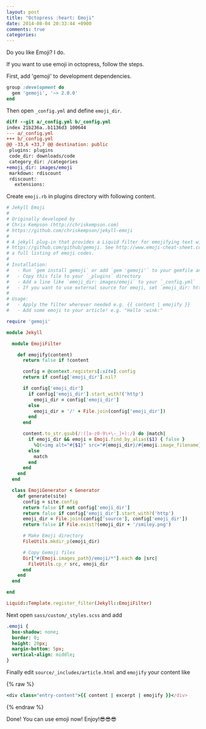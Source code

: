 ```yaml
---
layout: post
title: "Octopress :heart: Emoji"
date: 2014-08-04 20:33:44 +0900
comments: true
categories:
---
```


Do you like Emoji? I do.

If you want to use emoji in octopress, follow the steps.

First, add 'gemoji' to development dependencies.

```ruby
group :development do
  gem 'gemoji', '~> 2.0.0'
end
```

Then open `_config.yml` and define `emoji_dir`.

```diff
diff --git a/_config.yml b/_config.yml
index 21b236a..b1136d3 100644
--- a/_config.yml
+++ b/_config.yml
@@ -33,6 +33,7 @@ destination: public
 plugins: plugins
 code_dir: downloads/code
 category_dir: /categories
+emoji_dir: images/emoji
 markdown: rdiscount
 rdiscount:
   extensions:
```

Create `emoji.rb` in plugins directory with following content.

```ruby
# Jekyll Emoji
#
# Originally developed by
# Chris Kempson (http://chriskempson.com)
# https://github.com/chriskempson/jekyll-emoji
#
# A jekyll plug-in that provides a Liquid filter for emojifying text with
# https://github.com/github/gemoji. See http://www.emoji-cheat-sheet.com for
# a full listing of emoji codes.
#
# Installation:
#   - Run `gem install gemoji` or add `gem 'gemoji'` to your gemfile and run `bundle install`
#   - Copy this file to your `_plugins` directory
#   - Add a line like `emoji_dir: images/emoji` to your `_config.yml`
#   - If you want to use external source for emoji, set `emoji_dir: http://...` to your `_config.yml`.
#
# Usage:
#   - Apply the filter wherever needed e.g. {{ content | emojify }}
#   - Add some emoji to your article! e.g. "Hello :wink:"

require 'gemoji'

module Jekyll

  module EmojiFilter

    def emojify(content)
      return false if !content

      config = @context.registers[:site].config
      return if config['emoji_dir'].nil?

      if config['emoji_dir']
        if config['emoji_dir'].start_with?('http')
          emoji_dir = config['emoji_dir']
        else
          emoji_dir = '/' + File.join(config['emoji_dir'])
        end
      end

      content.to_str.gsub(/:([a-z0-9\+\-_]+):/) do |match|
        if emoji_dir && emoji = Emoji.find_by_alias($1) { false }
          %Q(<img alt="#{$1}" src="#{emoji_dir}/#{emoji.image_filename}" class="emoji" />)
        else
          match
        end
      end
    end
  end

  class EmojiGenerator < Generator
    def generate(site)
      config = site.config
      return false if not config['emoji_dir']
      return false if config['emoji_dir'].start_with?('http')
      emoji_dir = File.join(config['source'], config['emoji_dir'])
      return false if File.exist?(emoji_dir + '/smiley.png')

      # Make Emoji directory
      FileUtils.mkdir_p(emoji_dir)

      # Copy Gemoji files
      Dir["#{Emoji.images_path}/emoji/*"].each do |src|
        FileUtils.cp_r src, emoji_dir
      end
    end
  end

end

Liquid::Template.register_filter(Jekyll::EmojiFilter)
```

Next open `sass/custom/_styles.scss` and add

```sass
.emoji {
  box-shadow: none;
  border: 0;
  height: 20px;
  margin-bottom: 5px;
  vertical-align: middle;
}
```

Finally edit `source/_includes/article.html` and `emojify` your content like

{% raw %}
```ruby
<div class="entry-content">{{ content | excerpt | emojify }}</div>
```
{% endraw %}

Done! You can use emoji now! Enjoy!:sunglasses::sunglasses::sunglasses:
